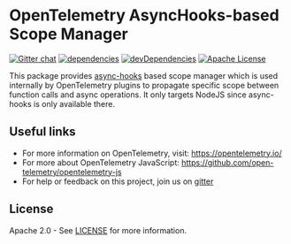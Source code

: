 # OpenTelemetry AsyncHooks-based Scope Manager
[![Gitter chat][gitter-image]][gitter-url]
[![dependencies][dependencies-image]][dependencies-url]
[![devDependencies][devDependencies-image]][devDependencies-url]
[![Apache License][license-image]][license-image]

This package provides [async-hooks][async-hooks-doc] based scope manager which is used internally by OpenTelemetry plugins to propagate specific scope between function calls and async operations. It only targets NodeJS since async-hooks is only available there.

## Useful links
- For more information on OpenTelemetry, visit: <https://opentelemetry.io/>
- For more about OpenTelemetry JavaScript: <https://github.com/open-telemetry/opentelemetry-js>
- For help or feedback on this project, join us on [gitter][gitter-url]

## License

Apache 2.0 - See [LICENSE][license-url] for more information.

[gitter-image]: https://badges.gitter.im/open-telemetry/opentelemetry-js.svg
[gitter-url]: https://gitter.im/open-telemetry/opentelemetry-node?utm_source=badge&utm_medium=badge&utm_campaign=pr-badge&utm_content=badge
[license-url]: https://github.com/open-telemetry/opentelemetry-js/blob/master/LICENSE
[license-image]: https://img.shields.io/badge/license-Apache_2.0-green.svg?style=flat
[dependencies-image]: https://david-dm.org/open-telemetry/opentelemetry-js/status.svg?path=packages/opentelemetry-scope-async-hooks
[dependencies-url]: https://david-dm.org/open-telemetry/opentelemetry-js?path=packages%2Fopentelemetry-scope-async-hooks
[devDependencies-image]: https://david-dm.org/open-telemetry/opentelemetry-js/dev-status.svg?path=packages/opentelemetry-scope-async-hooks
[devDependencies-url]: https://david-dm.org/open-telemetry/opentelemetry-js?path=packages%2Fopentelemetry-scope-async-hooks&type=dev
[async-hooks-doc]: http://nodejs.org/dist/latest/docs/api/async_hooks.html
